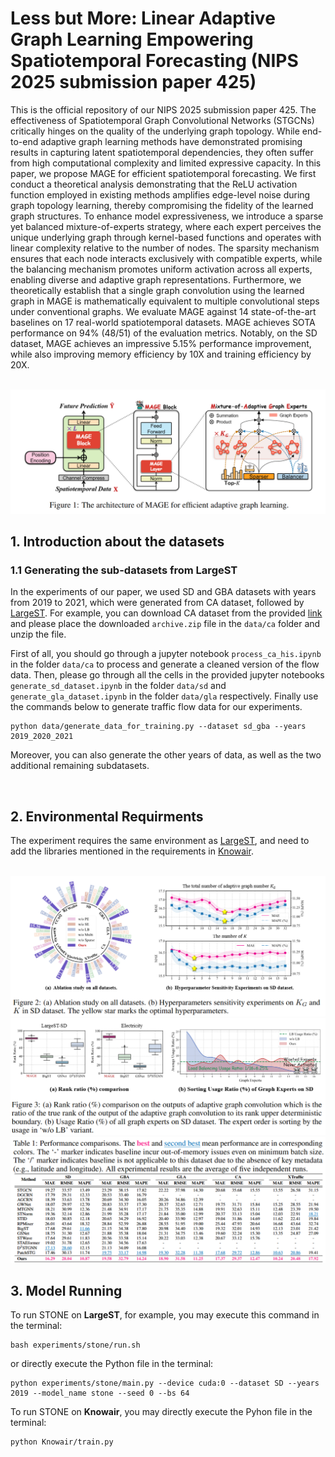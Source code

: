 # Less but More: Linear Adaptive Graph Learning Empowering Spatiotemporal Forecasting (NIPS 2025 submission paper 425)
This is the official repository of our NIPS 2025 submission paper 425. The effectiveness of Spatiotemporal Graph Convolutional Networks (STGCNs) critically hinges on the quality of the underlying graph topology. While end-to-end adaptive graph learning methods have demonstrated promising results in capturing latent spatiotemporal dependencies, they often suffer from high computational complexity and limited expressive capacity. In this paper, we propose MAGE for efficient spatiotemporal forecasting. We first conduct a theoretical analysis demonstrating that the ReLU activation function employed in existing methods amplifies edge-level noise during graph topology learning, thereby compromising the fidelity of the learned graph structures. To enhance model expressiveness, we introduce a sparse yet balanced mixture-of-experts strategy, where each expert perceives the unique underlying graph through kernel-based functions and operates with linear complexity relative to the number of nodes. The sparsity mechanism ensures that each node interacts exclusively with compatible experts, while the balancing mechanism promotes uniform activation across all experts, enabling diverse and adaptive graph representations. Furthermore, we theoretically establish that a single graph convolution using the learned graph in MAGE is mathematically equivalent to multiple convolutional steps under conventional graphs. We evaluate MAGE against 14 state-of-the-art baselines on 17 real-world spatiotemporal datasets. MAGE achieves SOTA performance on 94% (48/51) of the evaluation metrics. Notably, on the SD dataset, MAGE achieves an impressive 5.15% performance improvement, while also improving memory efficiency by 10X and training efficiency by 20X.

<br>

<img src='Fig/main.png' alt='Main Figure'>



## 1. Introduction about the datasets


### 1.1 Generating the sub-datasets from LargeST
In the experiments of our paper, we used SD and GBA datasets with years from 2019 to 2021, which were generated from CA dataset, followed by [LargeST](https://github.com/liuxu77/LargeST/blob/main). For example, you can download CA dataset from the provided [link](https://www.kaggle.com/datasets/liuxu77/largest) and please place the downloaded `archive.zip` file in the `data/ca` folder and unzip the file. 

First of all, you should go through a jupyter notebook `process_ca_his.ipynb` in the folder `data/ca` to process and generate a cleaned version of the flow data. Then, please go through all the cells in the provided jupyter notebooks `generate_sd_dataset.ipynb` in the folder `data/sd` and `generate_gla_dataset.ipynb` in the folder `data/gla` respectively. Finally use the commands below to generate traffic flow data for our experiments. 
```
python data/generate_data_for_training.py --dataset sd_gba --years 2019_2020_2021
```
Moreover, you can also generate the other years of data, as well as the two additional remaining subdatasets. 

<br>

## 2. Environmental Requirments
The experiment requires the same environment as [LargeST](https://github.com/liuxu77/LargeST/blob/main), and need to add the libraries mentioned in the requirements in [Knowair](https://github.com/shuowang-ai/PM2.5-GNN).

<br>

<img src='Fig/ablation_sensitivity.png' alt='Ablation Study and Hyperparameters Sensitivity'>

<img src='Fig/rank_load.png' alt='Effective of Our MAGE module'>

<img src='Fig/largest.png' alt='Performance on LargeST'>

## 3. Model Running
To run STONE on <b>LargeST</b>, for example, you may execute this command in the terminal:
```
bash experiments/stone/run.sh
```
or directly execute the Python file in the terminal:
```
python experiments/stone/main.py --device cuda:0 --dataset SD --years 2019 --model_name stone --seed 0 --bs 64
```
To run STONE on <b>Knowair</b>, you may directly execute the Pyhon file in the terminal:
```
python Knowair/train.py
```

